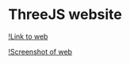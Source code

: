 # ThreeJS website

[!Link to web](https://users.metropolia.fi/~khaic/S2024/threejs/)

[!Screenshot of web](/screenshots/threesss.png)